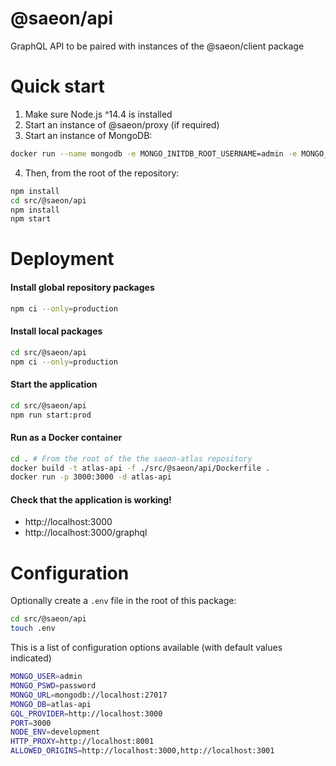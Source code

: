 # @saeon/api

GraphQL API to be paired with instances of the @saeon/client package

# Quick start

1. Make sure Node.js ^14.4 is installed
2. Start an instance of @saeon/proxy (if required)
3. Start an instance of MongoDB:

```sh
docker run --name mongodb -e MONGO_INITDB_ROOT_USERNAME=admin -e MONGO_INITDB_ROOT_PASSWORD=password -d -p 27017:27017 mongo:latest
```

4. Then, from the root of the repository:

```sh
npm install
cd src/@saeon/api
npm install
npm start
```

# Deployment

#### Install global repository packages

```sh
npm ci --only=production
```

#### Install local packages

```sh
cd src/@saeon/api
npm ci --only=production
```

#### Start the application

```sh
cd src/@saeon/api
npm run start:prod
```

#### Run as a Docker container

```sh
cd . # From the root of the the saeon-atlas repository
docker build -t atlas-api -f ./src/@saeon/api/Dockerfile .
docker run -p 3000:3000 -d atlas-api
```

#### Check that the application is working!

- http://localhost:3000
- http://localhost:3000/graphql

# Configuration

Optionally create a `.env` file in the root of this package:

```sh
cd src/@saeon/api
touch .env
```

This is a list of configuration options available (with default values indicated)

```sh
MONGO_USER=admin
MONGO_PSWD=password
MONGO_URL=mongodb://localhost:27017
MONGO_DB=atlas-api
GQL_PROVIDER=http://localhost:3000
PORT=3000
NODE_ENV=development
HTTP_PROXY=http://localhost:8001
ALLOWED_ORIGINS=http://localhost:3000,http://localhost:3001
```
